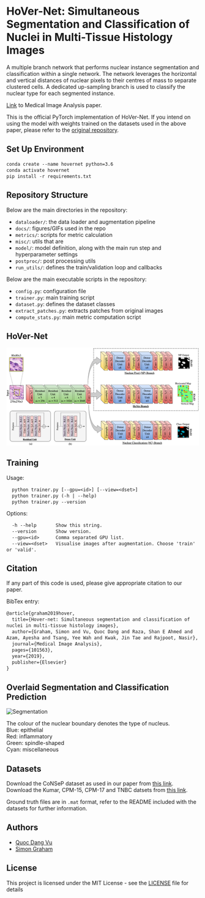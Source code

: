 # HoVer-Net: Simultaneous Segmentation and Classification of Nuclei in Multi-Tissue Histology Images

A multiple branch network that performs nuclear instance segmentation and classification within a single network. The network leverages the horizontal and vertical distances of nuclear pixels to their centres of mass to separate clustered cells. A dedicated up-sampling branch is used to classify the nuclear type for each segmented instance. <br />

[Link](https://www.sciencedirect.com/science/article/abs/pii/S1361841519301045?via%3Dihub) to Medical Image Analysis paper. <br />

This is the official PyTorch implementation of HoVer-Net. If you intend on using the model with weights trained on the datasets used in the above paper, please refer to the [original repository](https://github.com/vqdang/hover_net). 

## Set Up Environment

```
conda create --name hovernet python=3.6
conda activate hovernet
pip install -r requirements.txt
```

## Repository Structure

Below are the main directories in the repository: 

- `dataloader/`: the data loader and augmentation pipeline
- `docs/`: figures/GIFs used in the repo
- `metrics/`: scripts for metric calculation
- `misc/`: utils that are
- `model/`: model definition, along with the main run step and hyperparameter settings  
- `postproc/`: post processing utils 
- `run_utils/`: defines the train/validation loop and callbacks 

Below are the main executable scripts in the repository:

- `config.py`: configuration file
- `trainer.py`: main training script
- `dataset.py`: defines the dataset classes 
- `extract_patches.py`: extracts patches from original images
- `compute_stats.py`: main metric computation script


## HoVer-Net

![](docs/diagram.png)

## Training

Usage: <br />
```
  python trainer.py [--gpu=<id>] [--view=<dset>]
  python trainer.py (-h | --help)
  python trainer.py --version
```

Options:
```
  -h --help       Show this string.
  --version       Show version.
  --gpu=<id>      Comma separated GPU list.  
  --view=<dset>   Visualise images after augmentation. Choose 'train' or 'valid'.
```


## Citation

If any part of this code is used, please give appropriate citation to our paper. <br />

BibTex entry: <br />
```
@article{graham2019hover,
  title={Hover-net: Simultaneous segmentation and classification of nuclei in multi-tissue histology images},
  author={Graham, Simon and Vu, Quoc Dang and Raza, Shan E Ahmed and Azam, Ayesha and Tsang, Yee Wah and Kwak, Jin Tae and Rajpoot, Nasir},
  journal={Medical Image Analysis},
  pages={101563},
  year={2019},
  publisher={Elsevier}
}
```

## Overlaid Segmentation and Classification Prediction

<p float="left">
  <img src="docs/seg.gif" alt="Segmentation" width="870" />
</p>

The colour of the nuclear boundary denotes the type of nucleus. <br />
Blue: epithelial<br />
Red: inflammatory <br />
Green: spindle-shaped <br />
Cyan: miscellaneous

## Datasets

Download the CoNSeP dataset as used in our paper from [this link](https://warwick.ac.uk/fac/sci/dcs/research/tia/data/hovernet/). <br />
Download the Kumar, CPM-15, CPM-17 and TNBC datsets from [this link](https://drive.google.com/open?id=1l55cv3DuY-f7-JotDN7N5nbNnjbLWchK).  <br />

Ground truth files are in `.mat` format, refer to the README included with the datasets for further information. 

## Authors

* [Quoc Dang Vu](https://github.com/vqdang)
* [Simon Graham](https://github.com/simongraham)


## License

This project is licensed under the MIT License - see the [LICENSE](LICENSE) file for details


